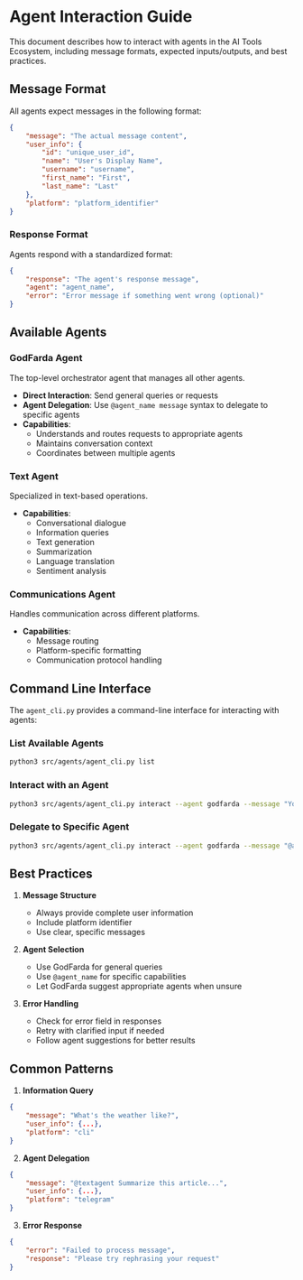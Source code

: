 # Agent Interaction Guide

This document describes how to interact with agents in the AI Tools Ecosystem, including message formats, expected inputs/outputs, and best practices.

## Message Format

All agents expect messages in the following format:

```json
{
    "message": "The actual message content",
    "user_info": {
        "id": "unique_user_id",
        "name": "User's Display Name",
        "username": "username",
        "first_name": "First",
        "last_name": "Last"
    },
    "platform": "platform_identifier"
}
```

### Response Format

Agents respond with a standardized format:

```json
{
    "response": "The agent's response message",
    "agent": "agent_name",
    "error": "Error message if something went wrong (optional)"
}
```

## Available Agents

### GodFarda Agent

The top-level orchestrator agent that manages all other agents.

- **Direct Interaction**: Send general queries or requests
- **Agent Delegation**: Use `@agent_name message` syntax to delegate to specific agents
- **Capabilities**: 
  - Understands and routes requests to appropriate agents
  - Maintains conversation context
  - Coordinates between multiple agents

### Text Agent

Specialized in text-based operations.

- **Capabilities**:
  - Conversational dialogue
  - Information queries
  - Text generation
  - Summarization
  - Language translation
  - Sentiment analysis

### Communications Agent

Handles communication across different platforms.

- **Capabilities**:
  - Message routing
  - Platform-specific formatting
  - Communication protocol handling

## Command Line Interface

The `agent_cli.py` provides a command-line interface for interacting with agents:

### List Available Agents
```bash
python3 src/agents/agent_cli.py list
```

### Interact with an Agent
```bash
python3 src/agents/agent_cli.py interact --agent godfarda --message "Your message"
```

### Delegate to Specific Agent
```bash
python3 src/agents/agent_cli.py interact --agent godfarda --message "@agentname Your message"
```

## Best Practices

1. **Message Structure**
   - Always provide complete user information
   - Include platform identifier
   - Use clear, specific messages

2. **Agent Selection**
   - Use GodFarda for general queries
   - Use `@agent_name` for specific capabilities
   - Let GodFarda suggest appropriate agents when unsure

3. **Error Handling**
   - Check for error field in responses
   - Retry with clarified input if needed
   - Follow agent suggestions for better results

## Common Patterns

1. **Information Query**
```json
{
    "message": "What's the weather like?",
    "user_info": {...},
    "platform": "cli"
}
```

2. **Agent Delegation**
```json
{
    "message": "@textagent Summarize this article...",
    "user_info": {...},
    "platform": "telegram"
}
```

3. **Error Response**
```json
{
    "error": "Failed to process message",
    "response": "Please try rephrasing your request"
}
```

